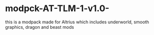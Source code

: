 # modpck-AT-TLM-1-v1.0-
this is a modpack made for Altrius which includes underworld, smooth graphics, dragon and beast mods
